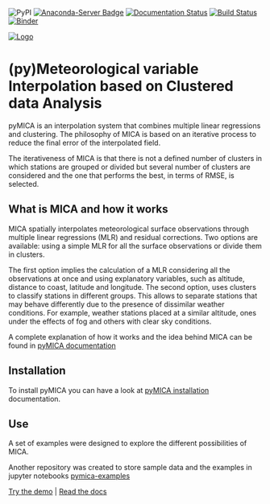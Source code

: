 ![PyPI](https://img.shields.io/pypi/v/pymica.svg)
[![Anaconda-Server Badge](https://anaconda.org/meteocat/pymica/badges/version.svg)](https://anaconda.org/meteocat/pymica)
[![Documentation Status](https://readthedocs.org/projects/pymica/badge/?version=latest)](https://pymica.readthedocs.io/en/latest/?badge=latest)
[![Build Status](https://travis-ci.org/meteocat/pymica.svg?branch=master)](https://travis-ci.org/meteocat/pymica)
[![Binder](https://mybinder.org/badge_logo.svg)](https://mybinder.org/v2/gh/meteocat/pymica-examples/master?urlpath=/lab/tree/index.ipynb)

[![Logo](https://github.com/meteocat/pymica/blob/master/docs/source/_static/logo.svg)](#)

(py)Meteorological variable Interpolation based on Clustered data Analysis
==========================================================================

pyMICA is an interpolation system that combines multiple linear regressions and clustering. The philosophy of MICA is based on an iterative process to reduce the final error of the interpolated field.

The iterativeness of MICA is that there is not a defined number of clusters in which stations are grouped or divided but several number of clusters are considered and the one that performs the best, in terms of RMSE, is selected.

What is MICA and how it works
-----------------------------
MICA spatially interpolates meteorological surface observations through multiple linear regressions (MLR) and residual corrections. Two options are available: using a simple MLR for all the surface observations or divide them in clusters.

The first option implies the calculation of a MLR considering all the observations at once and using explanatory variables, such as altitude, distance to coast, latitude and longitude. The second option, uses clusters to classify stations in different groups. This allows to separate stations that may behave differently due to the presence of dissimilar weather conditions. For example, weather stations placed at a similar altitude, ones under the effects of fog and others with clear sky conditions.

A complete explanation of how it works and the idea behind MICA can be found in [pyMICA documentation](https://pymica.readthedocs.io/en/latest/howitworks.html)

Installation
------------

To install pyMICA you can have a look at [pyMICA installation](https://pymica.readthedocs.io/en/latest/installation.html) documentation.

Use
---

A set of examples were designed to explore the different possibilities of MICA.

Another repository was created to store sample data and the examples in jupyter notebooks [pymica-examples](https://github.com/meteocat/pymica-examples)

[Try the demo](https://mybinder.org/v2/gh/meteocat/pymica-examples/master?urlpath=/lab/tree/index.ipynb) |
[Read the docs](https://pymica.readthedocs.io/en/stable)
